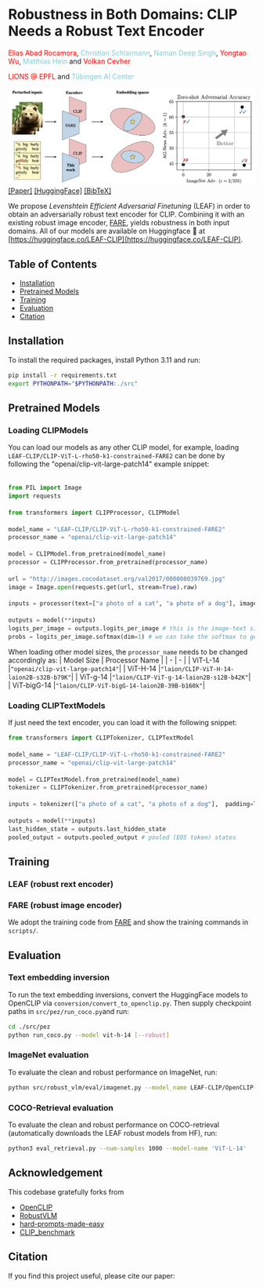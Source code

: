 # Robustness in Both Domains: CLIP Needs a Robust Text Encoder

<span style="color:rgb(255, 0, 0);">Elias Abad Rocamora</span>,  <span style="color:rgb(133 203 210);">Christian Schlarmann</span>, <span style="color:rgb(133 203 210);">Naman Deep Singh</span>, <span style="color:rgb(255, 0, 0);">Yongtao Wu</span>, <span style="color:rgb(133 203 210);">Matthias Hein</span> and <span style="color:rgb(255, 0, 0);">Volkan Cevher</span>

<span style="color:rgb(255, 0, 0);">LIONS @ EPFL</span> and <span style="color:rgb(133 203 210);">Tübingen AI Center</span>

![](assets/teaser.png)
[[Paper]](TODO) [[HuggingFace]](https://huggingface.co/LEAF-CLIP) [[BibTeX]](#citation) 

We propose _Levenshtein Efficient Adversarial Finetuning_ (LEAF) in order to obtain an adversarially robust text encoder for CLIP. Combining it with an existing robust image encoder, [FARE](https://github.com/chs20/RobustVLM), yields robustness in both input domains.
All of our models are available on Huggingface 🤗 at [https://huggingface.co/LEAF-CLIP](https://huggingface.co/LEAF-CLIP).

## Table of Contents
- [Installation](#installation)
- [Pretrained Models](#pretrained-models)
- [Training](#training)
- [Evaluation](#evaluation)
- [Citation](#citation)

## Installation
To install the required packages, install Python 3.11 and run:
```bash
pip install -r requirements.txt
export PYTHONPATH="$PYTHONPATH:./src"
```

## Pretrained Models
### Loading CLIPModels

You can load our models as any other CLIP model, for example, loading `LEAF-CLIP/CLIP-ViT-L-rho50-k1-constrained-FARE2` can be done by following the "openai/clip-vit-large-patch14" example snippet:

```python

from PIL import Image
import requests

from transformers import CLIPProcessor, CLIPModel

model_name = "LEAF-CLIP/CLIP-ViT-L-rho50-k1-constrained-FARE2"
processor_name = "openai/clip-vit-large-patch14"

model = CLIPModel.from_pretrained(model_name)
processor = CLIPProcessor.from_pretrained(processor_name)

url = "http://images.cocodataset.org/val2017/000000039769.jpg"
image = Image.open(requests.get(url, stream=True).raw)

inputs = processor(text=["a photo of a cat", "a photo of a dog"], images=image, return_tensors="pt", padding=True)

outputs = model(**inputs)
logits_per_image = outputs.logits_per_image # this is the image-text similarity score
probs = logits_per_image.softmax(dim=1) # we can take the softmax to get the label probabilities


```

When loading other model sizes, the `processor_name` needs to be changed accordingly as:
| Model Size | Processor Name |
|     -      |       -        |
| ViT-L-14   |`"openai/clip-vit-large-patch14"`|
| ViT-H-14   |`"laion/CLIP-ViT-H-14-laion2B-s32B-b79K"`|
| ViT-g-14   |`"laion/CLIP-ViT-g-14-laion2B-s12B-b42K"`|
| ViT-bigG-14   |`"laion/CLIP-ViT-bigG-14-laion2B-39B-b160k"`|

### Loading CLIPTextModels

If just need the text encoder, you can load it with the following snippet:

```python
from transformers import CLIPTokenizer, CLIPTextModel

model_name = "LEAF-CLIP/CLIP-ViT-L-rho50-k1-constrained-FARE2"
processor_name = "openai/clip-vit-large-patch14"

model = CLIPTextModel.from_pretrained(model_name)
tokenizer = CLIPTokenizer.from_pretrained(processor_name)

inputs = tokenizer(["a photo of a cat", "a photo of a dog"],  padding=True, return_tensors="pt")

outputs = model(**inputs)
last_hidden_state = outputs.last_hidden_state
pooled_output = outputs.pooled_output # pooled (EOS token) states
```

## Training

### LEAF (robust rext encoder)

### FARE (robust image encoder)
We adopt the training code from [FARE](https://github.com/chs20/RobustVLM) and show the training commands in `scripts/`.


## Evaluation

### Text embedding inversion
To run the text embedding inversions, convert the HuggingFace models to OpenCLIP via `conversion/convert_to_openclip.py`. Then supply checkpoint paths in `src/pez/run_coco.py`and run:
```bash
cd ./src/pez
python run_coco.py --model vit-h-14 [--robust]
```

### ImageNet evaluation
To evaluate the clean and robust performance on ImageNet, run:
```bash
python src/robust_vlm/eval/imagenet.py --model_name LEAF-CLIP/OpenCLIP-ViT-H-rho50-k1-constrained-FARE2 --norm linf --eps 2
```

### COCO-Retrieval evaluation
To evaluate the clean and robust performance on COCO-retrieval (automatically downloads the LEAF robust models from HF), run:
```bash
python3 eval_retrieval.py --num-samples 1000 --model-name 'ViT-L-14' 
```


## Acknowledgement
This codebase gratefully forks from 
- [OpenCLIP](https://github.com/mlfoundations/open_clip)
- [RobustVLM](https://github.com/chs20/RobustVLM)
- [hard-prompts-made-easy](https://github.com/YuxinWenRick/hard-prompts-made-easy)
- [CLIP_benchmark](https://github.com/LAION-AI/CLIP_benchmark)

## Citation
If you find this project useful, please cite our paper:
```bibtex
```